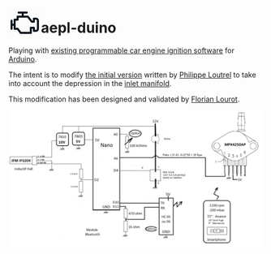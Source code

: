 [<img src="https://github.com/AurelienLourot/aepl-duino/raw/master/pics/thirdparty/engine-automobile-vehicle-car-panel-automotive-512.png" align="left" width="64" height="64">](https://github.com/AurelienLourot/aepl-duino)

# aepl-duino

Playing with
[existing programmable car engine ignition software](http://a110a.free.fr/SPIP172/article.php3?id_article=142)
for [Arduino](https://www.arduino.cc/).

The intent is to modify
[the initial version](http://a110a.free.fr/SPIP172/IMG/txt/Aepl-Duino_11_10_18.txt) written by
[Philippe Loutrel](http://a110a.free.fr/SPIP172/auteur.php3?id_auteur=1) to take into account the
depression in the [inlet manifold](https://en.wikipedia.org/wiki/Inlet_manifold).

This modification has been designed and validated by
[Florian Lourot](https://www.linkedin.com/in/florian-lourot-3a7423a5).

![scheme](pics/scheme.png)
